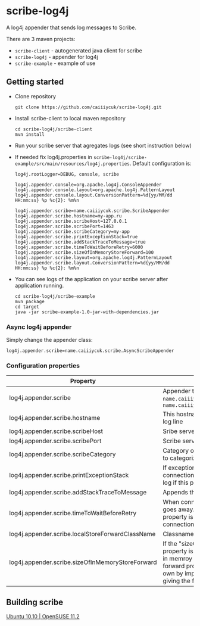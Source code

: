 # scribe-log4j
A log4j appender that sends log messages to Scribe.

There are 3 maven projects:

* `scribe-client` - autogenerated java client for scribe
* `scribe-log4j` - appender for log4j
* `scribe-example` - example of use

## Getting started

* Clone repository 
  ```
  git clone https://github.com/caiiiycuk/scribe-log4j.git
  ```

* Install scribe-client to local maven repository 
  ```
  cd scribe-log4j/scribe-client
  mvn install
  ```

* Run your scribe server that agregates logs (see short instruction below)

* If needed fix log4j.properties in `scribe-log4j/scribe-example/src/main/resources/log4j.properties`. Default configuration is:
  ```properties
  log4j.rootLogger=DEBUG, console, scribe
  
  log4j.appender.console=org.apache.log4j.ConsoleAppender
  log4j.appender.console.layout=org.apache.log4j.PatternLayout
  log4j.appender.console.layout.ConversionPattern=%d{yy/MM/dd HH:mm:ss} %p %c{2}: %m%n
  
  log4j.appender.scribe=name.caiiiycuk.scribe.ScribeAppender
  log4j.appender.scribe.hostname=my-app.ru
  log4j.appender.scribe.scribeHost=127.0.0.1
  log4j.appender.scribe.scribePort=1463
  log4j.appender.scribe.scribeCategory=my-app
  log4j.appender.scribe.printExceptionStack=true
  log4j.appender.scribe.addStackTraceToMessage=true
  log4j.appender.scribe.timeToWaitBeforeRetry=6000
  log4j.appender.scribe.sizeOfInMemoryStoreForward=100
  log4j.appender.scribe.layout=org.apache.log4j.PatternLayout
  log4j.appender.scribe.layout.ConversionPattern=%d{yy/MM/dd HH:mm:ss} %p %c{2}: %m%n
  ```

* You can see logs of the application on your scribe server after application running.
  ```
  cd scribe-log4j/scribe-example
  mvn package
  cd target
  java -jar scribe-example-1.0-jar-with-dependencies.jar
  ```

### Async log4j appender

  Simply change the appender class:
  ```properties
  log4j.appender.scribe=name.caiiiycuk.scribe.AsyncScribeAppender
  ```
  
### Configuration properties

Property|Descriprion
---|---
log4j.appender.scribe |	Appender that sends logs to server: `name.caiiiycuk.scribe.ScribeAppender` or `name.caiiiycuk.scribe.AsyncScribeAppender`
log4j.appender.scribe.hostname	| This hostname will be appended to the each log line
log4j.appender.scribe.scribeHost |	Sribe server host
log4j.appender.scribe.scribePort |	Scribe server port
log4j.appender.scribe.scribeCategory |	Category of this application used by scribe to categorize
log4j.appender.scribe.printExceptionStack |	If exception occurs when sending log or connection to server it will be printed to sys log if this property is true
log4j.appender.scribe.addStackTraceToMessage |	Appends the stack trace to the message
log4j.appender.scribe.timeToWaitBeforeRetry	| When connection is not present or when it goes away. the "timeToWaitBeforeRetry" property is used to determine how long after connection failure to retry again.
log4j.appender.scribe.localStoreForwardClassName |	Classname of local store forward provider
log4j.appender.scribe.sizeOfInMemoryStoreForward |	If the "sizeOfInMemoryStoreForward" property is present, then it will use a default in memroy implementation of local storage forward provider. As always, you can supply own by implementing same interface and giving the following config
<param name="localStoreForwardClassName" value="my.domain.scribe.ILocalStoreForwardImpl">
</param>

## Building scribe
[Ubuntu 10.10 | OpenSUSE 11.2](https://code.google.com/p/scribe-log4j/wiki/ConfigureScribe)
